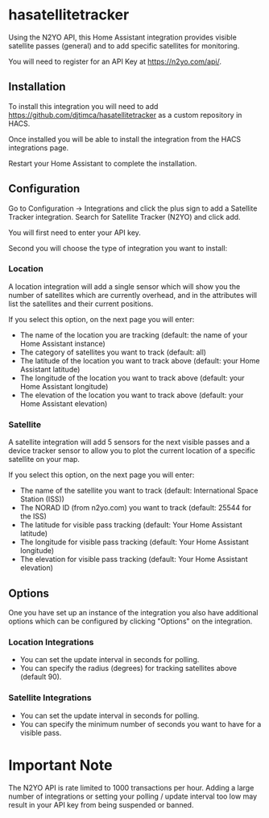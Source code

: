 # hasatellitetracker
Using the N2YO API, this Home Assistant integration provides visible satellite passes (general) and to add specific satellites for monitoring.

You will need to register for an API Key at <https://n2yo.com/api/>.

## Installation

To install this integration you will need to add <https://github.com/djtimca/hasatellitetracker> as a custom repository in HACS.

Once installed you will be able to install the integration from the HACS integrations page.

Restart your Home Assistant to complete the installation.

## Configuration

Go to Configuration -> Integrations and click the plus sign to add a Satellite Tracker integration. Search for Satellite Tracker (N2YO) and click add.

You will first need to enter your API key.

Second you will choose the type of integration you want to install:

### Location

A location integration will add a single sensor which will show you the number of satellites which are currently overhead, and in the attributes will list the satellites and their current positions.

If you select this option, on the next page you will enter:

- The name of the location you are tracking (default: the name of your Home Assistant instance)
- The category of satellites you want to track (default: all)
- The latitude of the location you want to track above (default: your Home Assistant latitude)
- The longitude of the location you want to track above (default: your Home Assistant longitude)
- The elevation of the location you want to track above (default: your Home Assistant elevation)

### Satellite

A satellite integration will add 5 sensors for the next visible passes and a device tracker sensor to allow you to plot the current location of a specific satellite on your map.

If you select this option, on the next page you will enter:

- The name of the satellite you want to track (default: International Space Station (ISS))
- The NORAD ID (from n2yo.com) you want to track (default: 25544 for the ISS)
- The latitude for visible pass tracking (default: Your Home Assistant latitude)
- The longitude for visible pass tracking (default: Your Home Assistant longitude)
- The elevation for visible pass tracking (default: Your Home Assistant elevation)

## Options

One you have set up an instance of the integration you also have additional options which can be configured by clicking "Options" on the integration.

### Location Integrations

- You can set the update interval in seconds for polling.
- You can specify the radius (degrees) for tracking satellites above (default 90).

### Satellite Integrations

- You can set the update interval in seconds for polling.
- You can specify the minimum number of seconds you want to have for a visible pass.

# Important Note

The N2YO API is rate limited to 1000 transactions per hour. Adding a large number of integrations or setting your polling / update interval too low may result in your API key from being suspended or banned.

